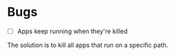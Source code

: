 # Bugs

- [ ] Apps keep running when they're killed

The solution is to kill all apps that run on a specific path.
